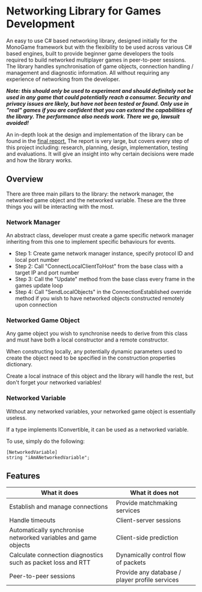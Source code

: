 # Networking Library for Games Development

An easy to use C# based networking library, designed initially for the MonoGame framework but with the flexibility to be used across various C# based engines, built to provide beginner game developers the tools required to build networked multiplayer games in peer-to-peer sessions. The library handles synchronisation of game objects, connection handling / management and diagnostic information. All without requiring any experience of networking from the developer.

***Note: this should only be used to experiment and should definitely not be used in any game that could potentially reach a consumer. Security and privacy issues are likely, but have not been tested or found. Only use in "real" games if you are confident that you can extend the capabilities of the library. The performance also needs work. There we go, lawsuit avoided!***

An in-depth look at the design and implementation of the library can be found in the [final report.](https://github.com/henrypaul2001/Networking_Library_for_Games_Development/blob/master/Final%20report.pdf "Final Report")
The report is very large, but covers every step of this project including: research, planning, design, implementation, testing and evaluations. It will give an insight into why certain decisions were made and how the library works.

## Overview

There are three main pillars to the library: the network manager, the networked game object and the networked variable. These are the three things you will be interacting with the most.

### Network Manager

An abstract class, developer must create a game specific network manager inheriting from this one to implement specific behaviours for events.

- Step 1: Create game network manager instance, specify protocol ID and local port number
- Step 2: Call "ConnectLocalClientToHost" from the base class with a target IP and port number
- Step 3: Call the "Update" method from the base class every frame in the games update loop
- Step 4: Call "SendLocalObjects" in the ConnectionEstablished override method if you wish to have networked objects constructed remotely upon connection

### Networked Game Object

Any game object you wish to synchronise needs to derive from this class and must have both a local constructor and a remote constructor.

When constructing locally, any potentially dynamic parameters used to create the object need to be specified in the construction properties dictionary.

Create a local instnace of this object and the library will handle the rest, but don't forget your networked variables!

### Networked Variable

Without any networked variables, your networked game object is essentially useless.

If a type implements IConvertible, it can be used as a networked variable.

To use, simply do the following:

```
[NetworkedVariable]
string "iAmANetworkedVariable";
```

## Features

| What it does                                                     | What it does not                               |
| ---------------------------------------------------------------- | ---------------------------------------------- |
| Establish and manage connections                                 | Provide matchmaking services                   |
| Handle timeouts                                                  | Client-server sessions                         |
| Automatically synchronise networked variables and game objects   | Client-side prediction                         |
| Calculate connection diagnostics such as packet loss and RTT     | Dynamically control flow of packets            |
| Peer-to-peer sessions                                            | Provide any database / player profile services |
